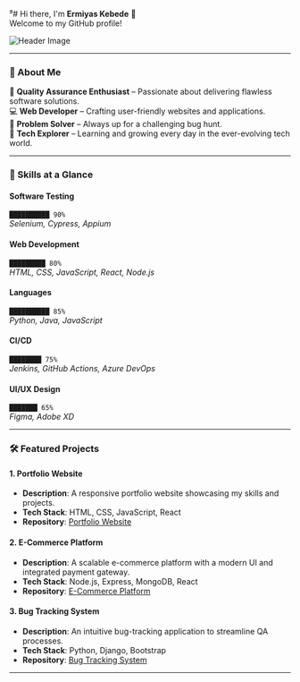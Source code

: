 ⁹# Hi there, I'm **Ermiyas Kebede** 👋  
Welcome to my GitHub profile!  

![Header Image](https://capsule-render.vercel.app/api?type=waving&color=gradient&height=200&section=header&text=Hello%20World!&fontSize=40)

---

### 🚀 About Me  
🌟 **Quality Assurance Enthusiast** – Passionate about delivering flawless software solutions.  
💻 **Web Developer** – Crafting user-friendly websites and applications.  
🔧 **Problem Solver** – Always up for a challenging bug hunt.  
🎯 **Tech Explorer** – Learning and growing every day in the ever-evolving tech world.  

---

### 💼 Skills at a Glance  

#### **Software Testing**  
`██████████ 90%`  
*Selenium, Cypress, Appium*  

#### **Web Development**  
`█████████ 80%`  
*HTML, CSS, JavaScript, React, Node.js*  

#### **Languages**  
`██████████ 85%`  
*Python, Java, JavaScript*  

#### **CI/CD**  
`████████ 75%`  
*Jenkins, GitHub Actions, Azure DevOps*  

#### **UI/UX Design**  
`███████ 65%`  
*Figma, Adobe XD*  

---

### 🛠️ Featured Projects  

#### **1. Portfolio Website**  
- **Description**: A responsive portfolio website showcasing my skills and projects.  
- **Tech Stack**: HTML, CSS, JavaScript, React  
- **Repository**: [Portfolio Website](https://github.com/bibi721/portfolio-website)  

#### **2. E-Commerce Platform**  
- **Description**: A scalable e-commerce platform with a modern UI and integrated payment gateway.  
- **Tech Stack**: Node.js, Express, MongoDB, React  
- **Repository**: [E-Commerce Platform](https://github.com/bibi721/e-commerce-platform)  

#### **3. Bug Tracking System**  
- **Description**: An intuitive bug-tracking application to streamline QA processes.  
- **Tech Stack**: Python, Django, Bootstrap  
- **Repository**: [Bug Tracking System](https://github.com/bibi721/bug-tracking-system)  

---
